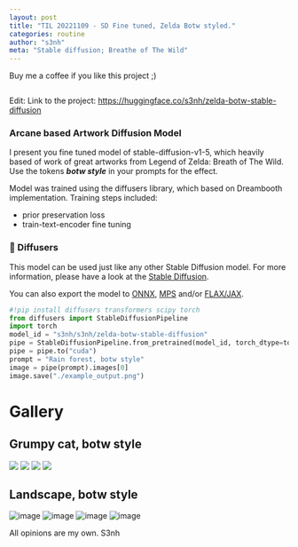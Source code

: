 ```yaml
---
layout: post
title: "TIL 20221109 - SD Fine tuned, Zelda Botw styled."
categories: routine
author: "s3nh"
meta: "Stable diffusion; Breathe of The Wild"
---
```



Buy me a coffee if you like this project ;)


<a href="https://www.buymeacoffee.com/s3nh"><img src="https://www.buymeacoffee.com/assets/img/guidelines/download-assets-sm-1.svg" alt=""></a>

Edit: Link to the project: https://huggingface.co/s3nh/zelda-botw-stable-diffusion

### Arcane based Artwork Diffusion Model

I present you fine tuned model of stable-diffusion-v1-5, which heavily based of 
work of great artworks from Legend of Zelda: Breath of The Wild.
Use the tokens **_botw style_** in your prompts for the effect.

Model was trained using the diffusers library, which based on Dreambooth implementation. 
Training steps included: 

- prior preservation loss
- train-text-encoder fine tuning 

### 🧨 Diffusers

This model can be used just like any other Stable Diffusion model. For more information,
please have a look at the [Stable Diffusion](https://huggingface.co/docs/diffusers/api/pipelines/stable_diffusion).

You can also export the model to [ONNX](https://huggingface.co/docs/diffusers/optimization/onnx), [MPS](https://huggingface.co/docs/diffusers/optimization/mps) and/or [FLAX/JAX]().

```python
#!pip install diffusers transformers scipy torch
from diffusers import StableDiffusionPipeline
import torch
model_id = "s3nh/s3nh/zelda-botw-stable-diffusion"
pipe = StableDiffusionPipeline.from_pretrained(model_id, torch_dtype=torch.float16)
pipe = pipe.to("cuda")
prompt = "Rain forest, botw style"
image = pipe(prompt).images[0]
image.save("./example_output.png")
```

# Gallery 

## Grumpy cat, botw style

<img src = "https://huggingface.co/s3nh/zelda-botw-stable-diffusion/resolve/main/grumpy cat0.png">

<img src = "https://huggingface.co/s3nh/zelda-botw-stable-diffusion/resolve/main/grumpy cat1.png">

<img src = "https://huggingface.co/s3nh/zelda-botw-stable-diffusion/resolve/main/grumpy cat2.png">

<img src = "https://huggingface.co/s3nh/zelda-botw-stable-diffusion/resolve/main/grumpy cat3.png">



## Landscape, botw style
![image](https://huggingface.co/s3nh/zelda-botw-stable-diffusion/resolve/main/landscape0.png)
![image](https://huggingface.co/s3nh/zelda-botw-stable-diffusion/resolve/main/landscape1.png)
![image](https://huggingface.co/s3nh/zelda-botw-stable-diffusion/resolve/main/landscape2.png)
![image](https://huggingface.co/s3nh/zelda-botw-stable-diffusion/resolve/main/landscape3.png)


All opinions are my own. 
S3nh
